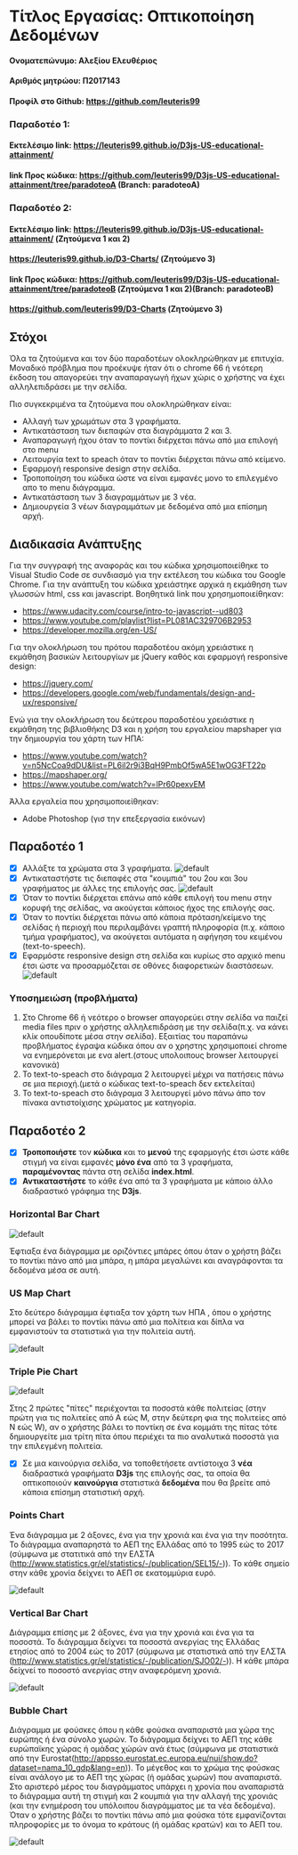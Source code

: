 # Τίτλος Εργασίας: Οπτικοποίηση Δεδομένων
 #### Ονοματεπώνυμο: Αλεξίου Ελευθέριος
 #### Αριθμός μητρώου: Π2017143
 #### Προφίλ στο Github: https://github.com/leuteris99

 ### Παραδοτέο 1:
 #### Εκτελέσιμο link: https://leuteris99.github.io/D3js-US-educational-attainment/
 #### link Προς κώδικα: https://github.com/leuteris99/D3js-US-educational-attainment/tree/paradoteoA (Branch: paradoteoA)

 ### Παραδοτέο 2:
 #### Εκτελέσιμο link: https://leuteris99.github.io/D3js-US-educational-attainment/ (Ζητούμενα 1 και 2)
 #### https://leuteris99.github.io/D3-Charts/ (Ζητούμενο 3)
 
 #### link Προς κώδικα: https://github.com/leuteris99/D3js-US-educational-attainment/tree/paradoteoB (Ζητούμενα 1 και 2)(Branch: paradoteoB)
 #### https://github.com/leuteris99/D3-Charts (Ζητούμενο 3)

 ## Στόχοι
 Όλα τα ζητούμενα και τον δύο παραδοτέων ολοκληρώθηκαν με επιτυχία.
 Μοναδικό πρόβλημα που προέκυψε ήταν ότι ο chrome 66 ή νεότερη έκδοση του απαγορεύει την αναπαραγωγή ήχων χώρις ο χρήστης να έχει αλληλεπιδράσει με την σελίδα.
 
 Πιο συγκεκριμένα τα ζητούμενα που ολοκληρώθηκαν είναι:

 - Αλλαγή των χρωμάτων στα 3 γραφήματα.
 - Αντικατάσταση των διεπαφών στα διαγράμματα 2 και 3.
 - Αναπαραγωγή ήχου όταν το ποντίκι διέρχεται πάνω από μια επιλογή στο menu
 - Λειτουργία text to speach όταν το ποντίκι διέρχεται πάνω από κείμενο.
 - Εφαρμογή responsive design στην σελίδα.
 - Τροποποίηση του κώδικα ώστε να είναι εμφανές μονο το επιλεγμένο απο το menu διάγραμμα.
 - Αντικατάσταση των 3 διαγραμμάτων με 3 νέα.
 - Δημιουργεία 3 νέων διαγραμμάτων με δεδομένα από μια επίσημη αρχή.

 ## Διαδικασία Ανάπτυξης
 Για την συγγραφή της αναφοράς και του κώδικα χρησιμοποιείθηκε το Visual Studio Code σε συνδιασμό για την εκτέλεση του κώδικα του Google Chrome.
 Για την ανάπτυξη του κώδικα χρειάστηκε αρχικά η εκμάθηση των γλωσσών html, css και javascript.
 Βοηθητικά link που χρησημοποιείθηκαν:

 - https://www.udacity.com/course/intro-to-javascript--ud803
 - https://www.youtube.com/playlist?list=PL081AC329706B2953
 - https://developer.mozilla.org/en-US/

 Για την ολοκλήρωση του πρότου παραδοτέου ακόμη χρειάστικε η εκμάθηση βασικών
 λειτουργίων με jQuery καθός και εφαρμογή responsive design:

 - https://jquery.com/
 - https://developers.google.com/web/fundamentals/design-and-ux/responsive/
 
 Ενώ για την ολοκλήρωση του δεύτερου παραδοτέου χρειάστικε η εκμάθηση της βιβλιοθήκης D3 και η χρήση του εργαλείου mapshaper για την δημιουργία του χάρτη των ΗΠΑ:
 
 - https://www.youtube.com/watch?v=n5NcCoa9dDU&list=PL6il2r9i3BqH9PmbOf5wA5E1wOG3FT22p
 - https://mapshaper.org/
 - https://www.youtube.com/watch?v=lPr60pexvEM

 Άλλα εργαλεία που χρησιμοποιείθηκαν:

 - Adobe Photoshop (γισ την επεξεργασία εικόνων)

 ## Παραδοτέο 1

 - [x] Αλλάξτε τα χρώματα στα 3 γραφήματα.
 ![default](https://github.com/leuteris99/hci/blob/2017143/projects/2017143/images/colors.png)
 - [x] Αντικαταστήστε τις διεπαφές στα "κουμπιά" του 2ου και 3ου γραφήματος με άλλες της επιλογής σας.
 ![default](https://github.com/leuteris99/hci/blob/2017143/projects/2017143/images/buttons.png)
 - [x] Όταν το ποντίκι διέρχεται επάνω από κάθε επιλογή του menu στην κορυφή της σελίδας, να ακούγεται κάποιος ήχος της επιλογής σας.
 - [x] Όταν το ποντίκι διέρχεται πάνω από κάποια πρόταση/κείμενο της σελίδας ή περιοχή που περιλαμβάνει γραπτή πληροφορία (π.χ. κάποιο τμήμα γραφήματος), να ακούγεται αυτόματα η αφήγηση του κειμένου (text-to-speech).
 - [x] Εφαρμόστε responsive design στη σελίδα και κυρίως στο αρχικό menu έτσι ώστε να προσαρμόζεται σε οθόνες διαφορετικών διαστάσεων.
 ![default](https://github.com/leuteris99/hci/blob/2017143/projects/2017143/images/responsive-design.jpg)
 
 ### Υποσημειώση (προβλήματα)
 1. Στο Chrome 66 ή νεότερο ο browser απαγορεύει στην σελίδα να παιζεί media files πριν ο χρήστης αλληλεπιδράση με την σελίδα(π.χ. να
 κάνει κλίκ οπουδίποτε μέσα στην σελίδα). Εξαιτίας του παραπάνω προβλήματος έγραψα κώδικα όπου αν ο χρηστης χρησιμοποιεί chrome να
 ενημερόνεται με ενα alert.(στους υπολοιπους browser λειτουργεί κανονικά)
 2. Το text-to-speach στο διάγραμα 2 λειτουργεί μέχρι να πατήσεις πάνω σε μια περιοχή.(μετά ο κώδικας text-to-speach δεν εκτελείται)
 3. Το text-to-speach στο διάγραμα 3 λειτουργεί μόνο πάνω άπο τον πίνακα αντιστοίχισης χρώματος με κατηγορία.
 
 ## Παραδοτέο 2

 - [x]  **Τροποποιήστε** τον **κώδικα** και το **μενού** της εφαρμογής έτσι ώστε κάθε στιγμή να είναι εμφανές **μόνο ένα** από τα 3       γραφήματα, **παραμένοντας** πάντα στη σελίδα **index.html**.
 - [x]  **Αντικαταστήστε** το κάθε ένα από τα 3 γραφήματα με κάποιο άλλο διαδραστικό γράφημα της **D3js**.

 ### Horizontal Bar Chart

 ![default](https://github.com/leuteris99/hci/blob/2017143/projects/2017143/images/new_chart_1.png)

 Έφτιαξα ένα διάγραμμα με οριζόντιες μπάρες όπου όταν ο χρήστη βάζει το ποντίκι πάνο από μια μπάρα,
 η μπάρα μεγαλώνει και αναγράφονται τα δεδομένα μέσα σε αυτή.

 ### US Map Chart

 Στο δεύτερο διάγραμμα έφτιαξα τον χάρτη των ΗΠΑ , όπου ο χρήστης μπορεί να βάλει το ποντίκι πάνω
 από μια πολίτεια και δίπλα να εμφανιστούν τα στατιστικά για την πολιτεία αυτή.

 ![default](https://github.com/leuteris99/hci/blob/2017143/projects/2017143/images/new_chart_2.png)

 ### Triple Pie Chart

 ![default](https://github.com/leuteris99/hci/blob/2017143/projects/2017143/images/new_chart_3.png)

 Στης 2 πρώτες "πίτες" περιέχονται τα ποσοστά κάθε πολιτείας (στην πρώτη για τις πολιτείες από A εώς M, στην δεύτερη φια της πολιτείες από N εώς W),
 αν ο χρήστης βάλει το ποντίκη σε ένα κομμάτι της πίτας τότε δημιουργείτε μια τρίτη πίτα
 όπου περιέχει τα πιο αναλυτικά ποσοστά για την επιλεγμένη πολιτεία.

 - [x]  Σε μια καινούργια σελίδα, να τοποθετήσετε αντίστοιχα 3 **νέα** διαδραστικά γραφήματα **D3js** της επιλογής σας, τα οποία θα       οπτικοποιούν **καινούργια** στατιστικά **δεδομένα** που θα βρείτε από κάποια επίσημη στατιστική αρχή.

 ### Points Chart

 Ένα διάγραμμα με 2 άξονες, ένα για την χρονιά και ένα για την ποσότητα.
 Το διάγραμμα αναπαρηστά το ΑΕΠ της Ελλάδας από το 1995 εώς το 2017 (σύμφωνα με στατιτικά από την ΕΛΣΤΑ (http://www.statistics.gr/el/statistics/-/publication/SEL15/-)).
 Το κάθε σημείο στην κάθε χρονία δείχνει το ΑΕΠ σε εκατομμύρια ευρό.
 
 ![default](https://github.com/leuteris99/hci/blob/2017143/projects/2017143/images/gdp-gr.png)

 ### Vertical Bar Chart

 Διάγραμμα επίσης με 2 άξονες, ένα για την χρονιά και ένα για τα ποσοστά.
 Το διάγραμμα δείχνει τα ποσοστά ανεργίας της Ελλάδας ετησίος από το 2004 εώς το 2017 (σύμφωνα με στατιστικά από την ΕΛΣΤΑ (http://www.statistics.gr/el/statistics/-/publication/SJO02/-)).
 Η κάθε μπάρα δείχνεί το ποσοστό ανεργίας στην αναφερόμενη χρονιά.

 ![default](https://github.com/leuteris99/hci/blob/2017143/projects/2017143/images/unemployment-gr.png)

 ### Bubble Chart

 Διάγραμμα με φούσκες όπου η κάθε φούσκα αναπαριστά μια χώρα της ευρώπης ή ένα σύνολο χωρών.
 Το διάγραμμα δείχνει το ΑΕΠ της κάθε ευρώπαϊκης χώρας ή ομάδας χώρών ανά έτως (σύμφωνα με στατιστικά από την Eurostat(http://appsso.eurostat.ec.europa.eu/nui/show.do?dataset=nama_10_gdp&lang=en)).
 Το μέγεθος και το χρώμα της φούσκας είναι ανάλογο με το ΑΕΠ της χώρας (ή ομάδας χωρών) που αναπαριστά.
 Στο αριστερό μέρος του διαγράμματος υπάρχει η χρονία που αναπαριστά το διάγραμμα αυτή τη στιγμή και 2 κουμπιά για την αλλαγή της χρονιάς (και την ενημέροση του υπόλοιπου διαγράμματος με τα νέα δεδομένα).
 Όταν ο χρήστης βάζει το ποντίκι πάνω από μια φούσκα τότε εμφανίζονται πληροφορίες με το όνομα το κράτους (ή ομάδας κρατών) και το ΑΕΠ του.
 
 ![default](https://github.com/leuteris99/hci/blob/2017143/projects/2017143/images/gdp-eu.png)
 